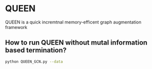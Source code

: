 # QUEEN

QUEEN is a quick incremtnal memory-efficent graph augmentation framework

## How to run QUEEN without mutal information based termination?

```bash
python QUEEN_GCN.py --data
